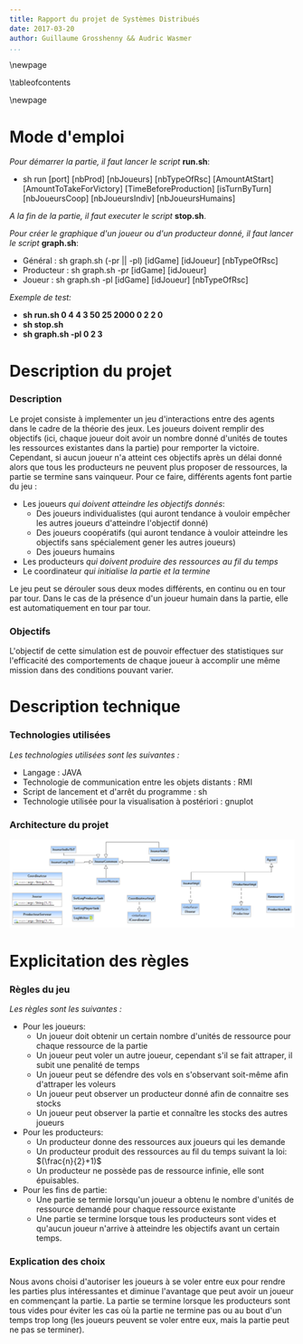 ```yaml
---
title: Rapport du projet de Systèmes Distribués
date: 2017-03-20
author: Guillaume Grosshenny && Audric Wasmer
...
```


\newpage

\tableofcontents

\newpage

Mode d'emploi
=============

*Pour démarrer la partie, il faut lancer le script* **run.sh**:

* sh run [port] [nbProd] [nbJoueurs] [nbTypeOfRsc] [AmountAtStart] [AmountToTakeForVictory] [TimeBeforeProduction] [isTurnByTurn] [nbJoueursCoop] [nbJoueursIndiv] [nbJoueursHumains]

*A la fin de la partie, il faut executer le script* **stop.sh**.

*Pour créer le graphique d'un joueur ou d'un producteur donné, il faut lancer le script* **graph.sh**:

* Général : sh graph.sh (-pr || -pl) [idGame] [idJoueur] [nbTypeOfRsc]
* Producteur : sh graph.sh -pr [idGame] [idJoueur]
* Joueur : sh graph.sh -pl [idGame] [idJoueur] [nbTypeOfRsc]

*Exemple de test:*

* **sh run.sh 0 4 4 3 50 25 2000 0 2 2 0**
* **sh stop.sh**
* **sh graph.sh -pl 0 2 3**

Description du projet
=====================

### Description

Le projet consiste à implementer un jeu d'interactions entre des agents dans le cadre de la théorie des jeux. Les joueurs doivent remplir des objectifs (ici, chaque joueur doit avoir un nombre donné d'unités de toutes les ressources existantes dans la partie) pour remporter la victoire. Cependant, si aucun joueur n'a atteint ces objectifs après un délai donné alors que tous les producteurs ne peuvent plus proposer de ressources, la partie se termine sans vainqueur. Pour ce faire, différents agents font partie du jeu :

* Les joueurs *qui doivent atteindre les objectifs donnés*:
    * Des joueurs individualistes (qui auront tendance à vouloir empêcher les autres joueurs d'atteindre l'objectif donné)
    * Des joueurs coopératifs (qui auront tendance à vouloir atteindre les objectifs sans spécialement gener les autres joueurs)
    * Des joueurs humains
* Les producteurs *qui doivent produire des ressources au fil du temps*
* Le coordinateur *qui initialise la partie et la termine*

Le jeu peut se dérouler sous deux modes différents, en continu ou en tour par tour. Dans le cas de la présence d'un joueur humain dans la partie, elle est automatiquement en tour par tour.

### Objectifs

L'objectif de cette simulation est de pouvoir effectuer des statistiques sur l'efficacité des comportements de chaque joueur à accomplir une même mission dans des conditions pouvant varier.

Description technique
=====================

### Technologies utilisées

*Les technologies utilisées sont les suivantes :*

* Langage : JAVA
* Technologie de communication entre les objets distants : RMI
* Script de lancement et d'arrêt du programme : sh
* Technologie utilisée pour la visualisation à postériori : gnuplot

### Architecture du projet

![Diagramme_classes](Diagramme_classes.png "Diagramme de classes")

Explicitation des règles
========================

### Règles du jeu

*Les règles sont les suivantes :*

* Pour les joueurs:
    * Un joueur doit obtenir un certain nombre d'unités de ressource pour chaque ressource de la partie
    * Un joueur peut voler un autre joueur, cependant s'il se fait attraper, il subit une penalité de temps
    * Un joueur peut se défendre des vols en s'observant soit-même afin d'attraper les voleurs
    * Un joueur peut observer un producteur donné afin de connaitre ses stocks
    * Un joueur peut observer la partie et connaître les stocks des autres joueurs
* Pour les producteurs:
    * Un producteur donne des ressources aux joueurs qui les demande
    * Un producteur produit des ressources au fil du temps suivant la loi: $(\frac{n}{2}+1)$
    * Un producteur ne possède pas de ressource infinie, elle sont épuisables.
* Pour les fins de partie:
    * Une partie se termie lorsqu'un joueur a obtenu le nombre d'unités de ressource demandé pour chaque ressource existante
    * Une partie se termine lorsque tous les producteurs sont vides et qu'aucun joueur n'arrive à atteindre les objectifs avant un certain temps.

### Explication des choix

Nous avons choisi d'autoriser les joueurs à se voler entre eux pour rendre les parties plus intéressantes et diminue l'avantage que peut avoir un joueur en commençant la partie. La partie se termine lorsque les producteurs sont tous vides pour éviter les cas où la partie ne termine pas ou au bout d'un temps trop long (les joueurs peuvent se voler entre eux, mais la partie peut ne pas se terminer).
